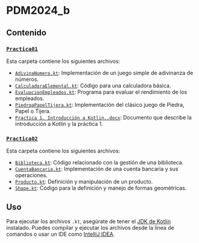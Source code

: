 # PDM2024_b

## Contenido

### [`Practica01`](./Practica01)

Esta carpeta contiene los siguientes archivos:

- [`AdivinaNumero.kt`](./Practica01/AdivinaNumero.kt): Implementación de un juego simple de adivinanza de números.
- [`CalculadoraElemental.kt`](./Practica01/CalculadoraElemental.kt): Código para una calculadora básica.
- [`EvaluacionEmpleados.kt`](./Practica01/EvaluacionEmpleados.kt): Programa para evaluar el rendimiento de los empleados.
- [`PiedrqaPapelTijera.kt`](./Practica01/PiedrqaPapelTijera.kt): Implementación del clásico juego de Piedra, Papel o Tijera.
- [`Practica 1. Introducción a Kotlin..docx`](./Practica01/Practica%201.%20Introducción%20a%20Kotlin..docx): Documento que describe la introducción a Kotlin y la práctica 1.

### [`Practica02`](./Practica02)

Esta carpeta contiene los siguientes archivos:

- [`Biblioteca.kt`](./Practica02/Biblioteca.kt): Código relacionado con la gestión de una biblioteca.
- [`CuentaBancaria.kt`](./Practica02/CuentaBancaria.kt): Implementación de una cuenta bancaria y sus operaciones.
- [`Producto.kt`](./Practica02/Producto.kt): Definición y manipulación de un producto.
- [`Shape.kt`](./Practica02/Shape.kt): Código para la definición y manejo de formas geométricas.

## Uso

Para ejecutar los archivos `.kt`, asegúrate de tener el [JDK de Kotlin](https://kotlinlang.org/docs/command-line.html) instalado. Puedes compilar y ejecutar los archivos desde la línea de comandos o usar un IDE como [IntelliJ IDEA](https://www.jetbrains.com/idea/).

